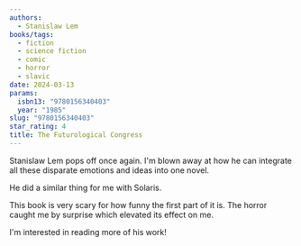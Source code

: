 ```yaml
---
authors:
  - Stanislaw Lem
books/tags:
  - fiction
  - science fiction
  - comic
  - horror
  - slavic
date: 2024-03-13
params:
  isbn13: "9780156340403"
  year: "1985"
slug: "9780156340403"
star_rating: 4
title: The Futurological Congress
---
```


Stanislaw Lem pops off once again. I'm blown away at how he can integrate all these disparate emotions and ideas into one novel.

<!--more-->

He did a similar thing for me with Solaris.

This book is very scary for how funny the first part of it is. The horror caught me by surprise which elevated its effect on me.

I'm interested in reading more of his work!
